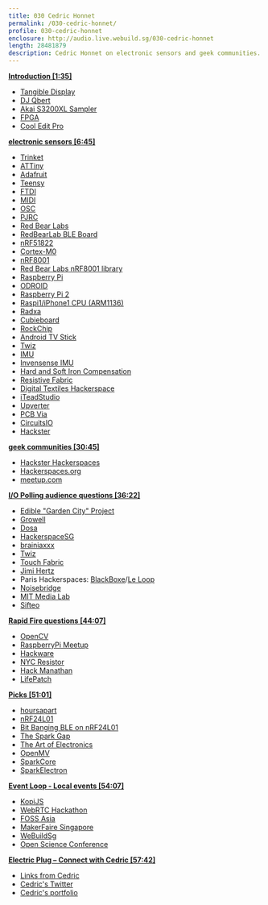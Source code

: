 ```yaml
---
title: 030 Cedric Honnet
permalink: /030-cedric-honnet/
profile: 030-cedric-honnet
enclosure: http://audio.live.webuild.sg/030-cedric-honnet
length: 28481879
description: Cedric Honnet on electronic sensors and geek communities.
---
```


**[Introduction [1:35]](#t=1:35)**

- [Tangible Display](http://www.tangibledisplay.com/)
- [DJ Qbert](http://en.wikipedia.org/wiki/DJ_Qbert)
- [Akai S3200XL Sampler](http://www.planet-groove.com/akai/s3200xl.html)
- [FPGA](http://en.wikipedia.org/wiki/Field-programmable_gate_array)
- [Cool Edit Pro](http://en.wikipedia.org/wiki/Adobe_Audition)

**[electronic sensors [6:45]](#t=6:45)**

- [Trinket](http://www.adafruit.com/product/1501)
- [ATTiny](http://www.atmel.com/devices/attiny85.aspx)
- [Adafruit](http://adafruit.com/)
- [Teensy](https://www.pjrc.com/teensy/)
- [FTDI](http://www.ftdichip.com/)
- [MIDI](http://en.wikipedia.org/wiki/MIDI)
- [OSC](http://en.wikipedia.org/wiki/Open_Sound_Control)
- [PJRC](https://www.pjrc.com/)
- [Red Bear Labs](http://redbearlab.com/)
- [RedBearLab BLE Board](http://redbearlab.com/redbearlab-nrf51822/)
- [nRF51822](https://www.nordicsemi.com/eng/Products/Bluetooth-Smart-Bluetooth-low-energy/nRF51822)
- [Cortex-M0](http://www.arm.com/products/processors/cortex-m/cortex-m0.php)
- [nRF8001](https://www.nordicsemi.com/eng/Products/Bluetooth-Smart-Bluetooth-low-energy/nRF8001)
- [Red Bear Labs nRF8001 library](https://github.com/RedBearLab/nRF8001/)
- [Raspberry Pi](http://www.raspberrypi.org/)
- [ODROID](http://www.hardkernel.com/main/main.php)
- [Raspberry Pi 2](http://www.raspberrypi.org/products/raspberry-pi-2-model-b/)
- [Raspi1/iPhone1 CPU (ARM1136)](http://www.arm.com/products/processors/classic/arm11/arm1136.php)
- [Radxa](http://radxa.com/Home)
- [Cubieboard](http://cubieboard.org/)
- [RockChip](http://en.wikipedia.org/wiki/Rockchip)
- [Android TV Stick](http://www.amazon.com/Tronsmart-MK908II-Dongle-RK3188t-Bluetooth/dp/B00CGYAGL6)
- [Twiz](http://twiz.io)
- [IMU](http://en.wikipedia.org/wiki/Inertial_measurement_unit)
- [Invensense IMU](http://www.invensense.com/mems/gyro/mpu9150.html)
- [Hard and Soft Iron Compensation](http://cache.freescale.com/files/sensors/doc/app_note/AN4246.pdf)
- [Resistive Fabric](http://openmaterials.org/materials-101-electrotextiles/)
- [Digital Textiles Hackerspace](http://datapaulette.org/)
- [iTeadStudio](http://imall.iteadstudio.com/)
- [Upverter](https://upverter.com/)
- [PCB Via](http://en.wikipedia.org/wiki/Via_%28electronics%29)
- [CircuitsIO](http://circuits.io)
- [Hackster](http://hackster.io/)

**[geek communities [30:45]](#t=30:45)**

- [Hackster Hackerspaces](http://hackster.io/hackerspaces)
- [Hackerspaces.org](http://hackerspaces.org/)
- [meetup.com](http://meetup.com/)

**[I/O Polling audience questions [36:22]](#t=36:22)**

- [Edible "Garden City" Project](http://www.ediblegardencity.com/)
- [Growell](https://www.facebook.com/thegrowellpopup/info)
- [Dosa](http://en.wikipedia.org/wiki/Dosa)
- [HackerspaceSG](http://hackerspace.sg/)
- [brainiaxxx](https://twitter.com/brainiaxxx)
- [Twiz](http://twiz.io)
- [Touch Fabric](http://www.makery.info/2014/12/02/maurin-donneaud-invente-la-peau-de-robot/)
- [Jimi Hertz](https://twitter.com/jimihertz)
- Paris Hackerspaces: [BlackBoxe](http://blackboxe.org)/[Le Loop](http://leloop.org)
- [Noisebridge](https://www.noisebridge.net/)
- [MIT Media Lab](http://www.media.mit.edu/)
- [Sifteo](http://farewell.sifteo.com/)

**[Rapid Fire questions [44:07]](#t=44:07)**

- [OpenCV](http://opencv.org/)
- [RaspberryPi Meetup](https://www.facebook.com/groups/raspberrypisingapore/)
- [Hackware](http://www.meetup.com/Hackware/)
- [NYC Resistor](http://www.nycresistor.com/)
- [Hack Manathan](http://www.hackmanhattan.com/)
- [LifePatch](http://lifepatch.org/)

**[Picks [51:01]](#t=51:01)**

- [hoursapart](http://hoursapart.com/)
- [nRF24L01](http://www.nordicsemi.com/eng/Products/2.4GHz-RF/nRF24L01)
- [Bit Banging BLE on nRF24L01](http://dmitry.gr/index.php?r=05.Projects&proj=15&proj=11.%20Bluetooth%20LE%20fakery)
- [The Spark Gap](http://thesparkgap.net/)
- [The Art of Electronics](http://en.wikipedia.org/wiki/The_Art_of_Electronics)
- [OpenMV](https://www.kickstarter.com/projects/botthoughts/openmv-cam-embedded-machine-vision)
- [SparkCore](http://spark.io/)
- [SparkElectron](https://www.kickstarter.com/projects/sparkdevices/spark-electron-cellular-dev-kit-with-a-simple-data)

**[Event Loop - Local events [54:07]](#t=54:07)**

- [KopiJS](https://github.com/KopiJS/kopi.js/issues/24)
- [WebRTC Hackathon](http://www.meetup.com/Singapore-WebRTC-Meetup/events/220474387/)
- [FOSS Asia](http://fossasia.org/)
- [MakerFaire Singapore](http://makerfairesingapore.com/)
- [WeBuildSg](http://webuild.sg)
- [Open Science Conference](https://is.gd/open_science_sg)

**[Electric Plug  – Connect with Cedric [57:42]](#t=57:42)**

- [Links from Cedric](http://board.net/p/cedric-webuild)
- [Cedric's Twitter](https://twitter.com/brainiaxxx)
- [Cedric's portfolio](http://portfolio.honnet.eu)



